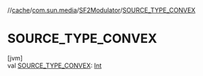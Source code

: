 //[cache](../../../index.md)/[com.sun.media](../index.md)/[SF2Modulator](index.md)/[SOURCE_TYPE_CONVEX](-s-o-u-r-c-e_-t-y-p-e_-c-o-n-v-e-x.md)

# SOURCE_TYPE_CONVEX

[jvm]\
val [SOURCE_TYPE_CONVEX](-s-o-u-r-c-e_-t-y-p-e_-c-o-n-v-e-x.md): [Int](https://kotlinlang.org/api/latest/jvm/stdlib/kotlin/-int/index.html)
